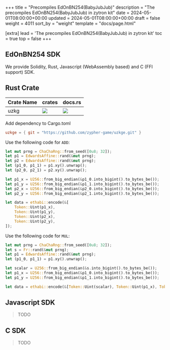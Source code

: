 +++
title = "Precompiles EdOnBN254(BabyJubJub)"
description = "The precompiles EdOnBN254(BabyJubJub) in zytron kit"
date = 2024-05-01T08:00:00+00:00
updated = 2024-05-01T08:00:00+00:00
draft = false
weight = 4011
sort_by = "weight"
template = "docs/page.html"

[extra]
lead = 'The precompiles EdOnBN254(BabyJubJub) in zytron kit'
toc = true
top = false
+++

## EdOnBN254 SDK

We provide Solidity, Rust, Javascript (WebAssembly based) and C (FFI support) SDK.

## Rust Crate

| Crate Name | crates | docs.rs |
| - | - | - |
| uzkg | ![](https://img.shields.io/crates/v/uzkg) | ![](https://img.shields.io/docsrs/uzkg) |

Add dependency to Cargo.toml

```toml
uzkge = { git = "https://github.com/zypher-game/uzkge.git" }
```

Use the following code for `ADD`:

```rust
let mut prng = ChaChaRng::from_seed([0u8; 32]);
let p1 = EdwardsAffine::rand(&mut prng);
let p2 = EdwardsAffine::rand(&mut prng);
let (p1_0, p1_1) = p1.xy().unwrap();
let (p2_0, p2_1) = p2.xy().unwrap();

let p1_x = U256::from_big_endian(&p1_0.into_bigint().to_bytes_be());
let p1_y = U256::from_big_endian(&p1_1.into_bigint().to_bytes_be());
let p2_x = U256::from_big_endian(&p2_0.into_bigint().to_bytes_be());
let p2_y = U256::from_big_endian(&p2_1.into_bigint().to_bytes_be());

let data = ethabi::encode(&[
    Token::Uint(p1_x),
    Token::Uint(p1_y),
    Token::Uint(p2_x),
    Token::Uint(p2_y),
]);
```

Use the following code for `MUL`:

```rust
let mut prng = ChaChaRng::from_seed([0u8; 32]);
let s = Fr::rand(&mut prng);
let p1 = EdwardsAffine::rand(&mut prng);
let (p1_0, p1_1) = p1.xy().unwrap();

let scalar = U256::from_big_endian(&s.into_bigint().to_bytes_be());
let p1_x = U256::from_big_endian(&p1_0.into_bigint().to_bytes_be());
let p1_y = U256::from_big_endian(&p1_1.into_bigint().to_bytes_be());

let data = ethabi::encode(&[Token::Uint(scalar), Token::Uint(p1_x), Token::Uint(p1_y)]);
```

## Javascript SDK

> TODO

## C SDK

> TODO
